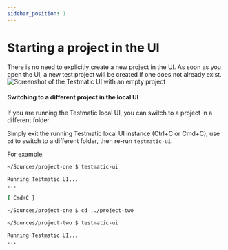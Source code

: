 ```yaml
---
sidebar_position: 1
---
```


# Starting a project in the UI

There is no need to explicitly create a new project in the UI. As soon as you open the UI, a new test project will be created if one does not already exist.
![Screenshot of the Testmatic UI with an empty project](/docs/ui_guide/starting_a_project_in_the_ui/empty_project.png)

#### Switching to a different project in the local UI

If you are running the Testmatic local UI, you can switch to a project in a different folder.

Simply exit the running Testmatic local UI instance (Ctrl+C or Cmd+C), use `cd` to switch to a different folder, then re-run `testmatic-ui`.

For example:

```bash
~/Sources/project-one $ testmatic-ui

Running Testmatic UI...
...

{ Cmd+C }

~/Sources/project-one $ cd ../project-two

~/Sources/project-two $ testmatic-ui

Running Testmatic UI...
...
```